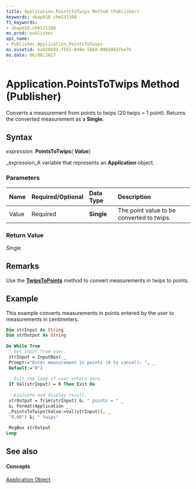 ```yaml
---
title: Application.PointsToTwips Method (Publisher)
keywords: vbapb10.chm131168
f1_keywords:
- vbapb10.chm131168
ms.prod: publisher
api_name:
- Publisher.Application.PointsToTwips
ms.assetid: ba928b83-f551-049e-5868-098a9837ee7b
ms.date: 06/08/2017
---
```



# Application.PointsToTwips Method (Publisher)

Converts a measurement from points to twips (20 twips = 1 point). Returns the converted measurement as a  **Single**.


## Syntax

 _expression_. **PointsToTwips**( **_Value_**)

 _expression_A variable that represents an  **Application** object.


### Parameters



|**Name**|**Required/Optional**|**Data Type**|**Description**|
|:-----|:-----|:-----|:-----|
|Value|Required| **Single**|The point value to be converted to twips.|

### Return Value

Single


## Remarks

Use the  **[TwipsToPoints](Publisher.Application.TwipsToPoints.md)** method to convert measurements in twips to points.


## Example

This example converts measurements in points entered by the user to measurements in centimeters.


```vb
Dim strInput As String 
Dim strOutput As String 
 
Do While True 
 ' Get input from user. 
 strInput = InputBox( _ 
 Prompt:="Enter measurement in points (0 to cancel): ", _ 
 Default:="0") 
 
 ' Exit the loop if user enters zero. 
 If Val(strInput) = 0 Then Exit Do 
 
 ' Evaluate and display result. 
 strOutput = Trim(strInput) &; " points = " _ 
 &; Format(Application _ 
 .PointsToTwips(Value:=Val(strInput)), _ 
 "0.00") &; " twips" 
 
 MsgBox strOutput 
Loop 

```


## See also


#### Concepts


 [Application Object](Publisher.Application.md)

